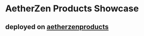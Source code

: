 # AetherZen Products Showcase
## deployed on [aetherzenproducts](https://aetherzenproducts.vercel.app)